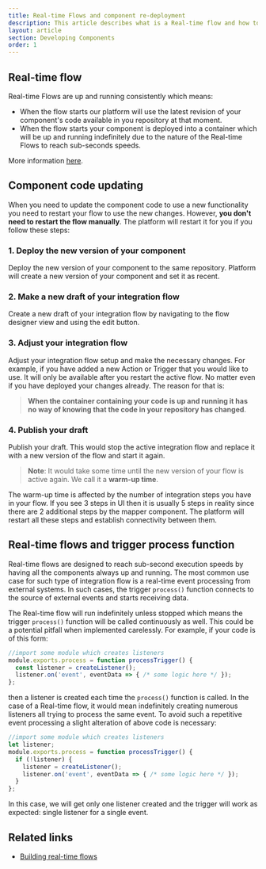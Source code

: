```yaml
---
title: Real-time Flows and component re-deployment
description: This article describes what is a Real-time flow and how to update component code.s
layout: article
section: Developing Components
order: 1
---
```


## Real-time flow

Real-time Flows are up and running consistently which means:

*   When the flow starts our platform will use the latest revision of your component's code available in you repository at that moment.
*   When the flow starts your component is deployed into a container which will be up and running indefinitely due to the nature of the Real-time Flows to reach sub-seconds speeds.

More information [here](/guides/realtime-flows).


## Component code updating

When you need to update the component code to use a new functionality you need to
restart your flow to use the new changes. However, **you don't need to restart the flow manually**.
The platform will restart it for you if you follow these steps:

### 1. Deploy the new version of your component

Deploy the new version of your component to the same repository. Platform will
create a new version of your component and set it as recent.

### 2. Make a new draft of your integration flow

Create a new draft of your integration flow by navigating to the flow designer view
and using the edit button.

### 3. Adjust your integration flow

Adjust your integration flow setup and make the necessary changes. For example,
if you have added a new Action or Trigger that you would like to use. It will only
be available after you restart the active flow. No matter even if you have deployed
your changes already. The reason for that is:

>**When the container containing your code is up and running it has no way of knowing that the code in your repository has changed**.

### 4. Publish your draft

Publish your draft. This would stop the active integration flow and replace
it with a new version of the flow and start it again.

>**Note**: It would take some time until the new version of your flow is active again. We call it a **warm-up time**.

The warm-up time is affected by the number of integration steps you have in your flow.
If you see 3 steps in UI then it is usually 5 steps in reality since there are 2 additional
steps by the mapper component. The platform will restart all these steps and establish
connectivity between them.

## Real-time flows and trigger process function

Real-time flows are designed to reach sub-second execution speeds by having all
the components always up and running. The most common use case for such type of
integration flow is a real-time event processing from external systems. In such
cases, the trigger `process()` function connects to the source of external events
and starts receiving data.

The Real-time flow will run indefinitely unless stopped which means the trigger
`process()` function will be called continuously as well. This could be a
potential pitfall when implemented carelessly. For example, if your code is of this form:

```js
//import some module which creates listeners
module.exports.process = function processTrigger() {
  const listener = createListener();
  listener.on('event', eventData => { /* some logic here */ });
};
```

then a listener is created each time the `process()` function is called. In the
case of a Real-time flow, it would mean indefinitely creating numerous listeners
all trying to process the same event. To avoid such a repetitive event processing
a slight alteration of above code is necessary:

```js
//import some module which creates listeners
let listener;
module.exports.process = function processTrigger() {
  if (!listener) {
    listener = createListener();
    listener.on('event', eventData => { /* some logic here */ });
  }
};
```

In this case, we will get only one listener created and the trigger will work as
expected: single listener for a single event.

## Related links

- [Building real-time flows](/guides/realtime-flows)
